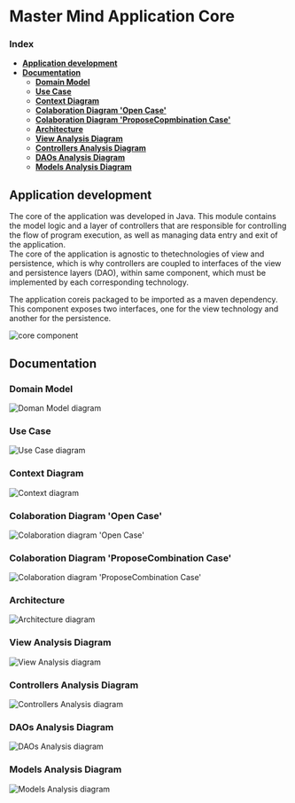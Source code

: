 # Master Mind Application Core

### Index
- **[Application development](#application-development)**
- **[Documentation](#documentation)**
  - **[Domain Model](#domain-model)**
  - **[Use Case](#use-case)**
  - **[Context Diagram](#context-diagram)**
  - **[Colaboration Diagram 'Open Case'](#colaboration-diagram-open-case)**
  - **[Colaboration Diagram 'ProposeCopmbination Case'](#colaboration-diagram-proposecombination-case)**
  - **[Architecture](#architecture)**
  - **[View Analysis Diagram](#view-analysis-diagram)**
  - **[Controllers Analysis Diagram](#controllers-analysis-diagram)**
  - **[DAOs Analysis Diagram](#daos-analysis-diagram)**
  - **[Models Analysis Diagram](#models-analysis-diagram)**

## Application development


The core of the application was developed in Java. This module contains the model logic and a layer of controllers that are responsible for controlling the flow of program execution, as well as managing data entry and exit of the application.  
The core of the application is agnostic to thetechnologies of view and persistence, which is why controllers are coupled to interfaces of the view and persistence layers (DAO), within same component, which must be implemented by each corresponding technology.

The application coreis packaged to be imported as a maven dependency.  
This component exposes two interfaces, one for the view technology and another for the persistence.



![core component](docs/master_mind_core_component.svg)

## Documentation


### Domain Model
![Doman Model diagram](docs/domain_model/domain-mode-core.svg)


### Use Case
![Use Case diagram](docs/use_case/use-case-core.svg)


### Context Diagram
![Context diagram](docs/context/context-core.svg)


### Colaboration Diagram 'Open Case'
![Colaboration diagram 'Open Case'](docs/colaboration-open/colaboration-propose-combination-core.svg)


### Colaboration Diagram 'ProposeCombination Case'
![Colaboration diagram 'ProposeCombination Case'](docs/colaboration_propose_combination/colaboration-propose-combination-core.svg)


### Architecture
![Architecture diagram](docs/architecture-analysis/analysis-architecture-core.svg)


### View Analysis Diagram
![View Analysis diagram](docs/architecture-views-analysis/analysis-views-core.svg)


### Controllers Analysis Diagram
![Controllers Analysis diagram](docs/architecture-controllers-analysis/analysis-controllers-core.svg)


### DAOs Analysis Diagram
![DAOs Analysis diagram](docs/architecture-dao-analysis/analysis-dao-core.svg)


### Models Analysis Diagram
![Models Analysis diagram](docs/architecture-models-analysis/analysis-models-core.svg)
